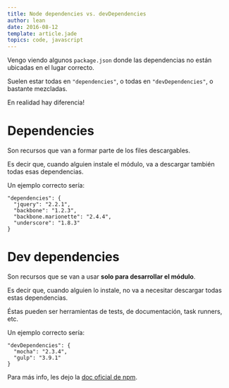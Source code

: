 ```yaml
---
title: Node dependencies vs. devDependencies
author: lean
date: 2016-08-12
template: article.jade
topics: code, javascript
---
```


Vengo viendo algunos `package.json` donde las dependencias no están ubicadas en el lugar correcto.

Suelen estar todas en `"dependencies"`, o todas en `"devDependencies"`, o bastante mezcladas.

En realidad hay diferencia!

# Dependencies

Son recursos que van a formar parte de los files descargables.

Es decir que, cuando alguien instale el módulo, va a descargar también todas esas dependencias.

Un ejemplo correcto sería:

```
"dependencies": {
  "jquery": "2.2.1",
  "backbone": "1.2.3",
  "backbone.marionette": "2.4.4",
  "underscore": "1.8.3"
}
```

# Dev dependencies

Son recursos que se van a usar **solo para desarrollar el módulo**.

Es decir que, cuando alguien lo instale, no va a necesitar descargar todas estas dependencias.

Éstas pueden ser herramientas de tests, de documentación, task runners, etc.

Un ejemplo correcto sería:

```
"devDependencies": {
  "mocha": "2.3.4",
  "gulp": "3.9.1"
}
```

Para más info, les dejo la [doc oficial de npm](https://docs.npmjs.com/files/package.json#dependencies).
